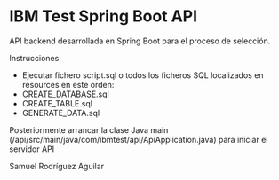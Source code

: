 # IBM Test Spring Boot API
API backend desarrollada en Spring Boot para el proceso de selección.

Instrucciones:
- Ejecutar fichero script.sql o todos los ficheros SQL localizados en resources en este orden:
- CREATE_DATABASE.sql
- CREATE_TABLE.sql
- GENERATE_DATA.sql

Posteriormente arrancar la clase Java main (/api/src/main/java/com/ibmtest/api/ApiApplication.java) para iniciar el servidor API

Samuel Rodríguez Aguilar
